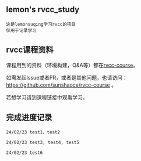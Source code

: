 ## lemon's rvcc_study
    
    这是lemonsuqing学习rvcc的项目
    仅用于记录学习

## rvcc课程资料

课程用到的资料（环境构建，Q&A等）都在[rvcc-course](https://github.com/sunshaoce/rvcc-course)。

如需发起Issue或者PR，或者是其他问题，也请访问：https://github.com/sunshaoce/rvcc-course 。

若想学习请到课程链接中观看学习。

## 完成进度记录

    24/02/23 test1，test2

    24/02/23 test3, test4, test5

    24/02/23 test6
